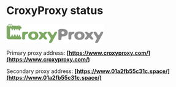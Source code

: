 # CroxyProxy status

![CroxyProxy web proxy](https://github.com/croxy-proxy-official/status/raw/master/image/logo.png)

Primary proxy address: **[https://www.croxyproxy.com/](https://www.croxyproxy.com/)**

Secondary proxy address: **[https://www.01a2fb55c31c.space/](https://www.01a2fb55c31c.space/)**
